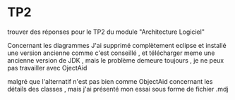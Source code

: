 # TP2
trouver des réponses pour le TP2 du module "Architecture Logiciel"


Concernant les diagrammes J'ai supprimé complètement eclipse et installé une version ancienne comme c'est conseillé , et télécharger meme une ancienne version de JDK , mais le problème demeure toujours , je ne peux pas travailler avec OjectAid

malgré que l'alternatif n'est pas bien comme ObjectAid concernant les détails des classes , mais j'ai présenté mon essai sous forme de fichier .mdj
